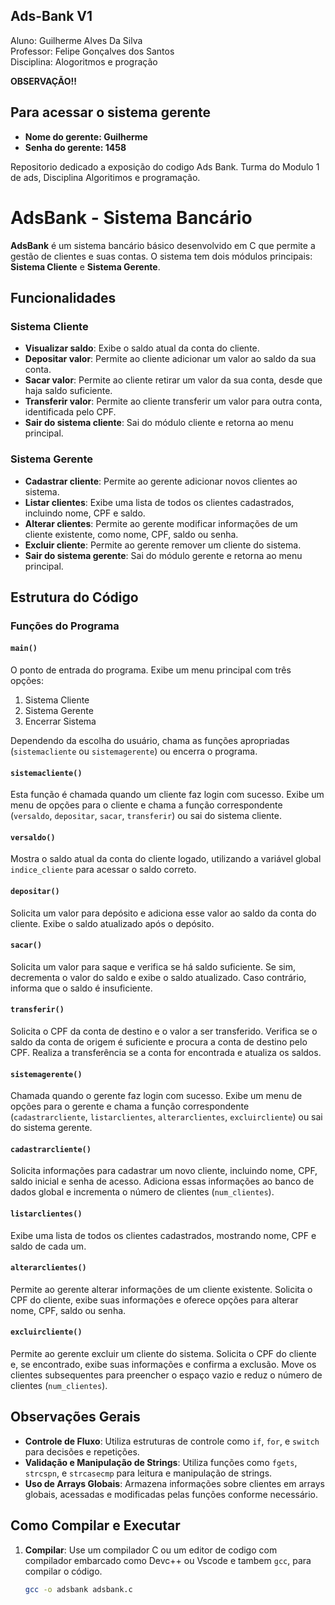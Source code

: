 ## Ads-Bank V1

Aluno: Guilherme Alves Da Silva  
Professor: Felipe Gonçalves dos Santos  
Disciplina: Alogoritmos e progração

**OBSERVAÇÃO!!**  
## Para acessar o sistema gerente
- **Nome do gerente: Guilherme**
- **Senha do gerente: 1458**

Repositorio dedicado a exposição do codigo Ads Bank. Turma do Modulo 1 de ads, Disciplina Algoritimos e programação.

# AdsBank - Sistema Bancário

**AdsBank** é um sistema bancário básico desenvolvido em C que permite a gestão de clientes e suas contas. O sistema tem dois módulos principais: **Sistema Cliente** e **Sistema Gerente**.

## Funcionalidades

### Sistema Cliente
- **Visualizar saldo**: Exibe o saldo atual da conta do cliente.
- **Depositar valor**: Permite ao cliente adicionar um valor ao saldo da sua conta.
- **Sacar valor**: Permite ao cliente retirar um valor da sua conta, desde que haja saldo suficiente.
- **Transferir valor**: Permite ao cliente transferir um valor para outra conta, identificada pelo CPF.
- **Sair do sistema cliente**: Sai do módulo cliente e retorna ao menu principal.

### Sistema Gerente
- **Cadastrar cliente**: Permite ao gerente adicionar novos clientes ao sistema.
- **Listar clientes**: Exibe uma lista de todos os clientes cadastrados, incluindo nome, CPF e saldo.
- **Alterar clientes**: Permite ao gerente modificar informações de um cliente existente, como nome, CPF, saldo ou senha.
- **Excluir cliente**: Permite ao gerente remover um cliente do sistema.
- **Sair do sistema gerente**: Sai do módulo gerente e retorna ao menu principal.

## Estrutura do Código

### Funções do Programa

#### `main()`
O ponto de entrada do programa. Exibe um menu principal com três opções:
1. Sistema Cliente
2. Sistema Gerente
3. Encerrar Sistema

Dependendo da escolha do usuário, chama as funções apropriadas (`sistemacliente` ou `sistemagerente`) ou encerra o programa.

#### `sistemacliente()`
Esta função é chamada quando um cliente faz login com sucesso. Exibe um menu de opções para o cliente e chama a função correspondente (`versaldo`, `depositar`, `sacar`, `transferir`) ou sai do sistema cliente.

#### `versaldo()`
Mostra o saldo atual da conta do cliente logado, utilizando a variável global `indice_cliente` para acessar o saldo correto.

#### `depositar()`
Solicita um valor para depósito e adiciona esse valor ao saldo da conta do cliente. Exibe o saldo atualizado após o depósito.

#### `sacar()`
Solicita um valor para saque e verifica se há saldo suficiente. Se sim, decrementa o valor do saldo e exibe o saldo atualizado. Caso contrário, informa que o saldo é insuficiente.

#### `transferir()`
Solicita o CPF da conta de destino e o valor a ser transferido. Verifica se o saldo da conta de origem é suficiente e procura a conta de destino pelo CPF. Realiza a transferência se a conta for encontrada e atualiza os saldos.

#### `sistemagerente()`
Chamada quando o gerente faz login com sucesso. Exibe um menu de opções para o gerente e chama a função correspondente (`cadastrarcliente`, `listarclientes`, `alterarclientes`, `excluircliente`) ou sai do sistema gerente.

#### `cadastrarcliente()`
Solicita informações para cadastrar um novo cliente, incluindo nome, CPF, saldo inicial e senha de acesso. Adiciona essas informações ao banco de dados global e incrementa o número de clientes (`num_clientes`).

#### `listarclientes()`
Exibe uma lista de todos os clientes cadastrados, mostrando nome, CPF e saldo de cada um.

#### `alterarclientes()`
Permite ao gerente alterar informações de um cliente existente. Solicita o CPF do cliente, exibe suas informações e oferece opções para alterar nome, CPF, saldo ou senha.

#### `excluircliente()`
Permite ao gerente excluir um cliente do sistema. Solicita o CPF do cliente e, se encontrado, exibe suas informações e confirma a exclusão. Move os clientes subsequentes para preencher o espaço vazio e reduz o número de clientes (`num_clientes`).

## Observações Gerais

- **Controle de Fluxo**: Utiliza estruturas de controle como `if`, `for`, e `switch` para decisões e repetições.
- **Validação e Manipulação de Strings**: Utiliza funções como `fgets`, `strcspn`, e `strcasecmp` para leitura e manipulação de strings.
- **Uso de Arrays Globais**: Armazena informações sobre clientes em arrays globais, acessadas e modificadas pelas funções conforme necessário.


## Como Compilar e Executar

1. **Compilar**: Use um compilador C ou um editor de codigo com compilador embarcado como Devc++ ou Vscode e tambem `gcc`, para compilar o código.
   ```sh
   gcc -o adsbank adsbank.c

